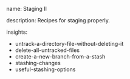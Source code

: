 name: Staging II 

description: Recipes for staging properly.

insights:
  - untrack-a-directory-file-without-deleting-it
  - delete-all-untracked-files
  - create-a-new-branch-from-a-stash
  - stashing-changes
  - useful-stashing-options
